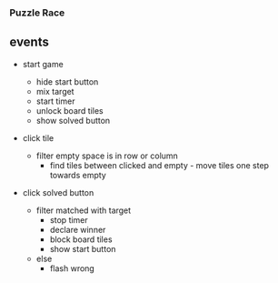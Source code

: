### Puzzle Race

## events
- start game
  - hide start button
  - mix target
  - start timer
  - unlock board tiles
  - show solved button

- click tile
  - filter empty space is in row or column
    - find tiles between clicked and empty - move tiles one step towards empty

- click solved button
  - filter matched with target
    - stop timer
    - declare winner
    - block board tiles
    - show start button
  - else
    - flash wrong
